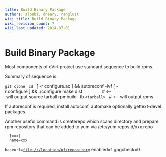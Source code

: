 ```yaml
---
title: Build Binary Package
authors: alonbl, dneary, ranglust
wiki_title: Build Binary Package
wiki_revision_count: 7
wiki_last_updated: 2014-07-01
---
```


# Build Binary Package

Most components of oVirt project use standard sequence to build rpms.

Summary of sequence is:

`git clone `<repository>
`cd `<repository>
      [ -r configure.ac ] && autoreconf -ivf
      [ -r configure ] && ./configure
      make dist                # <-- will output source tarball
      rpmbuild -tb `<tarball>`   # <-- will output rpms

If autoreconf is required, install autoconf, automake optionally gettext-devel packages.

Another useful command is createrepo which scans directory and prepare rpm repository that can be added to yum via /etc/yum.repos.d/xxx.repo

      [xxx]
      name=xxx
`baseurl=`[`file:///location/of/repository`](file:///location/of/repository)
      enabled=1
      gpgcheck=0

